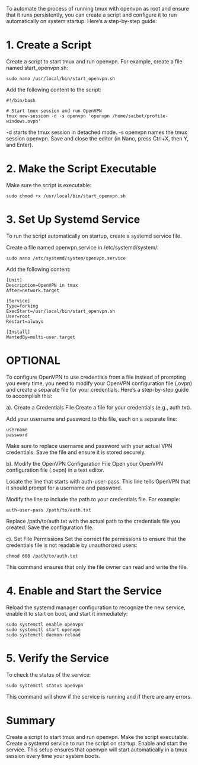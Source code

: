 
To automate the process of running tmux with openvpn as root and ensure that it runs persistently, you can create a script and configure it to run automatically on system startup. Here’s a step-by-step guide:

# 1. Create a Script
Create a script to start tmux and run openvpn. For example, create a file named start_openvpn.sh:
    
    sudo nano /usr/local/bin/start_openvpn.sh

Add the following content to the script:

    #!/bin/bash
    
    # Start tmux session and run OpenVPN
    tmux new-session -d -s openvpn 'openvpn /home/saibot/profile-windows.ovpn'
-d starts the tmux session in detached mode.
-s openvpn names the tmux session openvpn.
Save and close the editor (in Nano, press Ctrl+X, then Y, and Enter).

# 2. Make the Script Executable
Make sure the script is executable:


    sudo chmod +x /usr/local/bin/start_openvpn.sh
# 3. Set Up Systemd Service
To run the script automatically on startup, create a systemd service file.

Create a file named openvpn.service in /etc/systemd/system/:
        
    sudo nano /etc/systemd/system/openvpn.service

Add the following content:


    [Unit]
    Description=OpenVPN in tmux
    After=network.target
    
    [Service]
    Type=forking
    ExecStart=/usr/local/bin/start_openvpn.sh
    User=root
    Restart=always
    
    [Install]
    WantedBy=multi-user.target

# OPTIONAL
To configure OpenVPN to use credentials from a file instead of prompting you every time, you need to modify your OpenVPN configuration file (.ovpn) and create a separate file for your credentials. Here’s a step-by-step guide to accomplish this:

a). Create a Credentials File
Create a file for your credentials (e.g., auth.txt).

Add your username and password to this file, each on a separate line:

    username
    password

Make sure to replace username and password with your actual VPN credentials.
Save the file and ensure it is stored securely.

b). Modify the OpenVPN Configuration File
Open your OpenVPN configuration file (.ovpn) in a text editor.

Locate the line that starts with auth-user-pass. This line tells OpenVPN that it should prompt for a username and password.

Modify the line to include the path to your credentials file. For example:

    auth-user-pass /path/to/auth.txt

Replace /path/to/auth.txt with the actual path to the credentials file you created.
Save the configuration file.

c). Set File Permissions
Set the correct file permissions to ensure that the credentials file is not readable by unauthorized users:

    chmod 600 /path/to/auth.txt

This command ensures that only the file owner can read and write the file.

# 4. Enable and Start the Service
Reload the systemd manager configuration to recognize the new service, enable it to start on boot, and start it immediately:
        
    sudo systemctl enable openvpn
    sudo systemctl start openvpn
    sudo systemctl daemon-reload
    
# 5. Verify the Service
To check the status of the service:

    sudo systemctl status openvpn
This command will show if the service is running and if there are any errors.

# Summary
Create a script to start tmux and run openvpn.
Make the script executable.
Create a systemd service to run the script on startup.
Enable and start the service.
This setup ensures that openvpn will start automatically in a tmux session every time your system boots.
